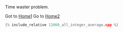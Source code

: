 Time waster problem.

Got to [Home1](https://github.com/klmahmood/hello-world/README.md)
Go to [Home2](../../../README.md)

```cpp
{% include_relative 12060_all_integer_average.cpp %}
```



<!--
Notes for Me:
Formatted.
Cross-platform
Tested.
-->
